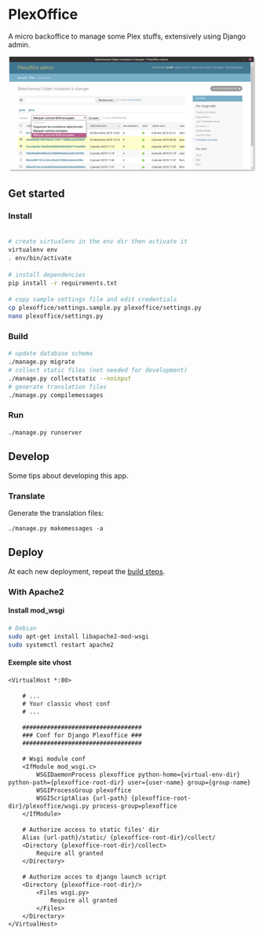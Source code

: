 # PlexOffice

A micro backoffice to manage some Plex stuffs, extensively using Django admin.

![plexoffice admin](docs/plexoffice-admin.png)

## Get started

### Install

```bash

# create virtualenv in the env dir then activate it
virtualenv env
. env/bin/activate

# install dependencies
pip install -r requirements.txt

# copy sample settings file and edit credentials
cp plexoffice/settings.sample.py plexoffice/settings.py
nano plexoffice/settings.py
```

### Build

```bash
# update database schema
./manage.py migrate
# collect static files (not needed for development)
./manage.py collectstatic --noinput
# generate translation files
./manage.py compilemessages
```

### Run

    ./manage.py runserver

## Develop

Some tips about developing this app.

### Translate

Generate the translation files:

    ./manage.py makemessages -a

## Deploy

At each new deployment, repeat the [build steps](#build).

### With Apache2

#### Install mod_wsgi

```bash
# Debian
sudo apt-get install libapache2-mod-wsgi
sudo systemctl restart apache2
```

#### Exemple site vhost

```apacheconf
<VirtualHost *:80>

    # ...
    # Your classic vhost conf
    # ...

    ##################################
    ### Conf for Django Plexoffice ###
    ##################################

    # Wsgi module conf
    <IfModule mod_wsgi.c>
        WSGIDaemonProcess plexoffice python-home={virtual-env-dir} python-path={plexoffice-root-dir} user={user-name} group={group-name}
        WSGIProcessGroup plexoffice
        WSGIScriptAlias {url-path} {plexoffice-root-dir}/plexoffice/wsgi.py process-group=plexoffice
    </IfModule>

    # Authorize access to static files' dir
    Alias {url-path}/static/ {plexoffice-root-dir}/collect/
    <Directory {plexoffice-root-dir}/collect>
        Require all granted
    </Directory>

    # Authorize acces to django launch script
    <Directory {plexoffice-root-dir}/>
        <Files wsgi.py>
            Require all granted
        </Files>
    </Directory>
</VirtualHost>
```
